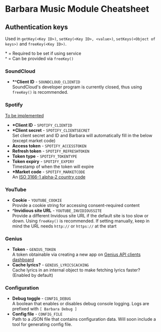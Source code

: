 # Barbara Music Module Cheatsheet

## Authentication keys

Used in `getKey(<Key ID>)`, `setKey(<Key ID>, <value>)`, `setKeys(<Object of keys>)` and `freeKey(<Key ID>)`.

\* = Required to be set if using service <br>
^ = Can be provided via `freeKey()`

### SoundCloud

- **\*^Client ID** - `SOUNDCLOUD_CLIENTID`<br> SoundCloud's developer program is currently closed, thus using `freeKey()` is recommended.

### Spotify

<u>To be implemented</u>

- **\*Client ID** - `SPOTIFY_CLIENTID`
- **\*Client secret** - `SPOTIFY_CLIENTSECRET` <br> Set client secret and ID and Barbara will automatically fill in the below (except market code)
- **Access token** - `SPOTIFY_ACCESSTOKEN`
- **Refresh token** - `SPOTIFY_REFRESHTOKEN`
- **Token type** - `SPOTIFY_TOKENTYPE`
- **Token expiry** - `SPOTIFY_EXPIRY` <br> Timestamp of when the token will expire
- **\*Market code** - `SPOTIFY_MARKETCODE` <br> An [ISO 3166-1 alpha-2 country code](https://en.wikipedia.org/wiki/ISO_3166-1_alpha-2)

### YouTube

- **Cookie** - `YOUTUBE_COOKIE` <br> Provide a cookie string for accessing consent-required content
- **^Invidious site URL** - `YOUTUBE_INVIDIOUSSITE` <br> Provide a different Invidous site URL if the default site is too slow or down. Using `freeKey()` is recommended. If setting manually, keep in mind the URL needs `http://` or `https://` at the start

### Genius

- **Token** - `GENIUS_TOKEN` <br> A token obtainable via creating a new app on [Genius API clients dashboard](https://genius.com/api-clients)
- **Cache lyrics?** - `GENIUS_LYRICSCACHING` <br> Cache lyrics in an internal object to make fetching lyrics faster? (Enabled by default)

### Configuration

- **Debug toggle** - `CONFIG_DEBUG` <br> A boolean that enables or disables debug console logging. Logs are prefixed with `[ Barbara Debug ]`
- **Config file** - `CONFIG_FILE` <br> Path to a JSON file that contains configuration data. Will soon include a tool for generating config file.
